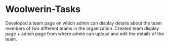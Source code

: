 # Woolwerin-Tasks

Developed a team page on which admin can display details about the team members of two different teams in the organization. Created team display page + admin page from where admin can upload and edit the details of the team.
